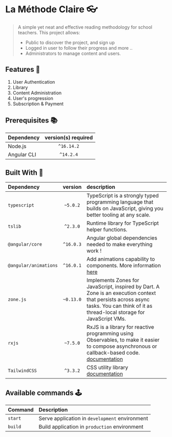 # La Méthode Claire 👓

> A simple yet neat and effective reading methodology for school teachers. This project allows:
>
> - Public to discover the project, and sign up
> - Logged in user to follow their progress and more ..
> - Administrators to manage content and users.

## Features 🎉

1. User Authentication
2. Library
3. Content Administration
4. User's progression
5. Subscription & Payment

## Prerequisites 📚

| Dependency | version(s) required |
|:-----------|:----------:|
| Node.js | `^16.14.2` |
| Angular CLI | `^14.2.4` |

## Built With 🚀

| Dependency | version | description |
|:-----------|:----------:|:------ |
| `typescript` | `~5.0.2` | TypeScript is a strongly typed programming language that builds on JavaScript, giving you better tooling at any scale. |
| `tslib` | `^2.3.0` | Runtime library for TypeScript helper functions. |
| `@angular/core` | `^16.0.3` | Angular global dependencies needed to make everything work ! |
| `@angular/animations` | `^16.0.1` | Add animations capability to components. More information [here](https://angular.io/guide/animations#defining-animations-and-attaching-them-to-the-html-template) |
| `zone.js` | `~0.13.0` | Implements Zones for JavaScript, inspired by Dart. A Zone is an execution context that persists across async tasks. You can think of it as thread-local storage for JavaScript VMs. |
| `rxjs` | `~7.5.0` | RxJS is a library for reactive programming using Observables, to make it easier to compose asynchronous or callback-based code. [documentation](https://rxjs.dev/api) |
| `TailwindCSS` | `^3.3.2` | CSS utility library [documentation](https://tailwindcss.com/docs/flex)

## Available commands 🕹️

| Command | Description |
|:-----------|:----------|
| `start` | Serve application in `development` environment   |
| `build` | Build application in `production` environment |
